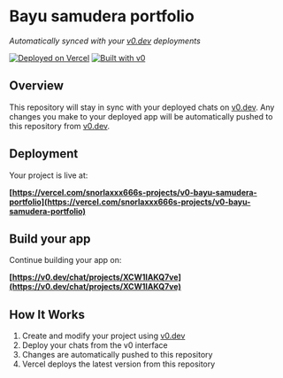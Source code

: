 # Bayu samudera portfolio

*Automatically synced with your [v0.dev](https://v0.dev) deployments*

[![Deployed on Vercel](https://img.shields.io/badge/Deployed%20on-Vercel-black?style=for-the-badge&logo=vercel)](https://vercel.com/snorlaxxx666s-projects/v0-bayu-samudera-portfolio)
[![Built with v0](https://img.shields.io/badge/Built%20with-v0.dev-black?style=for-the-badge)](https://v0.dev/chat/projects/XCW1IAKQ7ve)

## Overview

This repository will stay in sync with your deployed chats on [v0.dev](https://v0.dev).
Any changes you make to your deployed app will be automatically pushed to this repository from [v0.dev](https://v0.dev).

## Deployment

Your project is live at:

**[https://vercel.com/snorlaxxx666s-projects/v0-bayu-samudera-portfolio](https://vercel.com/snorlaxxx666s-projects/v0-bayu-samudera-portfolio)**

## Build your app

Continue building your app on:

**[https://v0.dev/chat/projects/XCW1IAKQ7ve](https://v0.dev/chat/projects/XCW1IAKQ7ve)**

## How It Works

1. Create and modify your project using [v0.dev](https://v0.dev)
2. Deploy your chats from the v0 interface
3. Changes are automatically pushed to this repository
4. Vercel deploys the latest version from this repository
